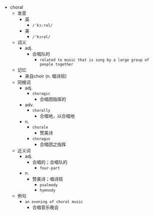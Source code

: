 - choral
  - 发音
    - 英
      - `/'kɔːrəl/`
    - 美
      - `/'kɔrəl/`
  - 词义
    - adj.
      - 合唱队的
        - `related to music that is sung by a large group of people together`
  - 记忆
    - 来自choir (n. 唱诗班)
  - 同根词
    - adj.
      - `choragic`
        - 合唱团指挥的
    - adv.
      - `chorally`
        - 合唱地，以合唱地
    - n.
      - `chorale`
        - 赞美诗
      - `choragus`
        - 合唱团之指挥
  - 近义词
    - adj.
      - 合唱的；合唱队的
        - `four-part`
    - n.
      - 赞美诗；唱诗班
        - `psalmody`
        - `hymnody`
  - 例句
    - `an evening of choral music`
      - 合唱音乐晚会

